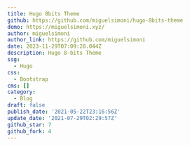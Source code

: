 ```yaml
---
title: Hugo 8bits Theme
github: https://github.com/miguelsimoni/hugo-8bits-theme
demo: https://miguelsimoni.xyz/
author: miguelsimoni
author_link: https://github.com/miguelsimoni
date: 2023-11-29T07:09:28.044Z
description: Hugo 8-bits Theme
ssg:
  - Hugo
css:
  - Bootstrap
cms: []
category:
  - Blog
draft: false
publish_date: '2021-05-22T23:16:56Z'
update_date: '2021-07-29T02:29:57Z'
github_star: 7
github_fork: 4
---
```

